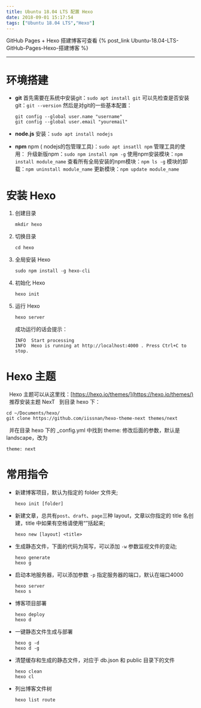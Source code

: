 ```yaml
---
title: Ubuntu 18.04 LTS 配置 Hexo
date: 2018-09-01 15:17:54
tags: ["Ubuntu 18.04 LTS","Hexo"]
---
```


GitHub Pages + Hexo 搭建博客可查看 {% post_link Ubuntu-18.04-LTS-GitHub-Pages-Hexo-搭建博客 %}

---

# 环境搭建
- **git**
首先需要在系统中安装git：`sudo apt install git`
可以先检查是否安装git：`git --version`
然后是对git的一些基本配置：
    ```
    git config --global user.name "username"
    git config --global user.email "youremail"
    ```
- **node.js**
安装：`sudo apt install nodejs`

- **npm**
npm ( nodejs的包管理工具)：`sudo apt insatll npm`
管理工具的使用：
升级新版npm：`sudo npm install npm -g`
使用npm安装模块：`npm install module_name`
查看所有全局安装的npm模块：`npm ls -g`
模块的卸载：`npm uninstall module_name`
更新模块：`npm update module_name`

# 安装 Hexo
1. 创建目录
    ```
    mkdir hexo
    ```
2. 切换目录
    ```
    cd hexo
    ```
3. 全局安装 Hexo
    ```
    sudo npm install -g hexo-cli
    ```
4. 初始化 Hexo
    ```
    hexo init
    ```
5. 运行 Hexo
    ```
    hexo server
    ```
    成功运行的话会提示：
    ```
    INFO  Start processing
    INFO  Hexo is running at http://localhost:4000 . Press Ctrl+C to stop.
    ```
# Hexo 主题
&nbsp;&nbsp;Hexo 主题可以从这里找：[https://hexo.io/themes/](https://hexo.io/themes/)
&nbsp;&nbsp;推荐安装主题 NexT
&nbsp;&nbsp;到目录 hexo 下：
```
cd ~/Documents/hexo/
git clone https://github.com/iissnan/hexo-theme-next themes/next
```
&nbsp;&nbsp;并在目录 hexo 下的 _config.yml 中找到 theme: 修改后面的参数，默认是 landscape，改为
```
theme: next
```
# 常用指令
- 新建博客项目，默认为指定的 folder 文件夹;
    ```
    hexo init [folder]
    ```
- 新建文章，总共有`post`、`draft`、`page`三种 layout，文章以你指定的 title 名创建，title 中如果有空格请使用“”括起来;
    ```
    hexo new [layout] <title>
    ```
- 生成静态文件，下面的代码为简写，可以添加 `-w` 参数监视文件的变动;
    ```
    hexo generate
    hexo g
    ```
- 启动本地服务器，可以添加参数 `-p` 指定服务器的端口，默认在端口4000
    ```
    hexo server
    hexo s
    ```
- 博客项目部署
    ```
    hexo deploy
    hexo d
    ```
- 一键静态文件生成与部署
    ```    
    hexo g -d
    hexo d -g
    ```
- 清楚缓存和生成的静态文件，对应于 db.json 和 public 目录下的文件
    ```
    hexo clean
    hexo cl
    ```
- 列出博客文件树
    ```
    hexo list route
    ```
